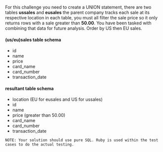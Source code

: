 For this challenge you need to create a UNION statement, there are two tables **ussales** and **eusales** the parent company tracks each sale at its respective location in each table, you must all filter the sale price so it only returns rows with a sale greater than **50.00**. You have been tasked with combining that data for future analysis. Order by US then EU sales.

#### (us/eu)sales table schema
- id
- name
- price
- card_name
- card_number
- transaction_date

#### resultant table schema
- location (EU for eusales and US for ussales)
- id
- name
- price (greater than 50.00)
- card_name
- card_number
- transaction_date

```
NOTE: Your solution should use pure SQL. Ruby is used within the test cases to do the actual testing.
```